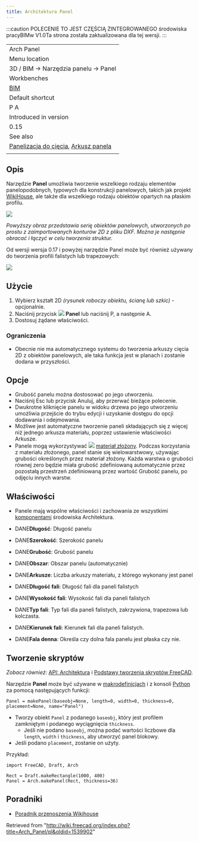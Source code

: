 ```yaml
---
title: Architektura Panel
---
```

:::caution
POLECENIE TO JEST CZĘŚCIĄ ZINTEGROWANEGO środowiska pracyBIMw V1.0Ta strona została zaktualizowana dla tej wersji.
:::

|  |
| --- |
| Arch Panel |
| Menu location |
| 3D / BIM → Narzędzia panelu → Panel |
| Workbenches |
| [BIM](/BIM_Workbench/pl "BIM Workbench/pl") |
| Default shortcut |
| P A |
| Introduced in version |
| 0.15 |
| See also |
| [Panelizacja do cięcia](/Arch_Panel_Cut/pl "Arch Panel Cut/pl"), [Arkusz panela](/Arch_Panel_Sheet/pl "Arch Panel Sheet/pl") |
|  |

## Opis

Narzędzie **Panel** umożliwia tworzenie wszelkiego rodzaju elementów panelopodobnych, typowych dla konstrukcji panelowych, takich jak projekt [WikiHouse](https://www.wikihouse.cc/), ale także dla wszelkiego rodzaju obiektów opartych na płaskim profilu.

![](/images/Arch_Panel_example.jpg)

*Powyższy obraz przedstawia serię obiektów panelowych, utworzonych po prostu z zaimportowanych konturów 2D z pliku DXF. Można je następnie obracać i łączyć w celu tworzenia struktur.*

Od wersji wersja 0.17 i powyżej narzędzie Panel może być również używany do tworzenia profili falistych lub trapezowych:

![](/images/Arch_panel_wave.jpg)

## Użycie

1. Wybierz kształt 2D *(rysunek roboczy obiektu, ścianę lub szkic)* - opcjonalnie.
2. Naciśnij przycisk ![](/images/Arch_Panel.svg) **Panel** lub naciśnij P, a następnie A.
3. Dostosuj żądane właściwości.

### Ograniczenia

* Obecnie nie ma automatycznego systemu do tworzenia arkuszy cięcia 2D z obiektów panelowych, ale taka funkcja jest w planach i zostanie dodana w przyszłości.

## Opcje

* Grubość panelu można dostosować po jego utworzeniu.
* Naciśnij Esc lub przycisk Anuluj, aby przerwać bieżące polecenie.
* Dwukrotne kliknięcie panelu w widoku drzewa po jego utworzeniu umożliwia przejście do trybu edycji i uzyskanie dostępu do opcji dodawania i odejmowania.
* Możliwe jest automatyczne tworzenie paneli składających się z więcej niż jednego arkusza materiału, poprzez ustawienie właściwości Arkusze.
* Panele mogą wykorzystywać ![](/images/Arch_MultiMaterial.svg) [materiał złożony](/Arch_MultiMaterial/pl "Arch MultiMaterial/pl"). Podczas korzystania z materiału złożonego, panel stanie się wielowarstwowy, używając grubości określonych przez materiał złożony. Każda warstwa o grubości równej zero będzie miała grubość zdefiniowaną automatycznie przez pozostałą przestrzeń zdefiniowaną przez wartość Grubość panelu, po odjęciu innych warstw.

## Właściwości

* Panele mają wspólne właściwości i zachowania ze wszystkimi [komponentami](/Arch_Component/pl "Arch Component/pl") środowiska Architektura.

* DANE**Długość**: Długość panelu
* DANE**Szerokość**: Szerokość panelu
* DANE**Grubość**: Grubość panelu
* DANE**Obszar**: Obszar panelu (automatycznie)
* DANE**Arkusze**: Liczba arkuszy materiału, z którego wykonany jest panel
* DANE**Długość fali**: Długość fali dla paneli falistych
* DANE**Wysokość fali**: Wysokość fali dla paneli falistych
* DANE**Typ fali**: Typ fali dla paneli falistych, zakrzywiona, trapezowa lub kolczasta.
* DANE**Kierunek fali**: Kierunek fali dla paneli falistych.
* DANE**Fala denna**: Określa czy dolna fala panelu jest płaska czy nie.

## Tworzenie skryptów

*Zobacz również:* [API: Architektura](/Arch_API/pl "Arch API/pl") i [Podstawy tworzenia skryptów FreeCAD](/FreeCAD_Scripting_Basics/pl "FreeCAD Scripting Basics/pl").

Narzędzie **Panel** może być używane w [makrodefinicjach](/Macros/pl "Macros/pl") i z konsoli [Python](/Python/pl "Python/pl") za pomocą następujących funkcji:

```
Panel = makePanel(baseobj=None, length=0, width=0, thickness=0, placement=None, name="Panel")

```

* Tworzy obiekt `Panel` z podanego `baseobj`, który jest profilem zamkniętym i podanego wyciągnięcia `thickness`.
  + Jeśli nie podano `baseobj`, można podać wartości liczbowe dla `length`, `width` i `thickness`, aby utworzyć panel blokowy.
* Jeśli podano `placement`, zostanie on użyty.

Przykład:

```
import FreeCAD, Draft, Arch

Rect = Draft.makeRectangle(1000, 400)
Panel = Arch.makePanel(Rect, thickness=36)

```

## Poradniki

* [Poradnik przenoszenia Wikihouse](/Wikihouse_porting_tutorial/pl "Wikihouse porting tutorial/pl")

Retrieved from "<http://wiki.freecad.org/index.php?title=Arch_Panel/pl&oldid=1539902>"